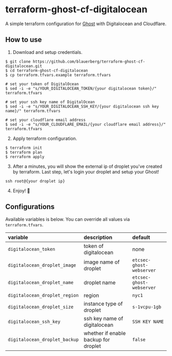 # terraform-ghost-cf-digitalocean

A simple terraform configuration for [Ghost](https://ghost.org/) with Digitalocean and Cloudflare.

## How to use

1. Download and setup credentials.
```
$ git clone https://github.com/blauerberg/terraform-ghost-cf-digitalocean.git
$ cd terraform-ghost-cf-digitalocean
$ cp terraform.tfvars.example terraform.tfvars

# set your token of DigitalOcean
$ sed -i -e "s/YOUR_DIGITALOCEAN_TOKEN/{your digitalocean token}/" terraform.tfvars

# set your ssh key name of DigitalOcean
$ sed -i -e "s/YOUR_DIGITALOCEAN_SSH_KEY/{your digitalocean ssh key name}/" terraform.tfvars

# set your cloudflare email address
$ sed -i -e "s/YOUR_CLOUDFLARE_EMAIL/{your cloudflare email address}/" terraform.tfvars

```

2. Apply terraform configuration.
```
$ terraform init
$ terraform plan
$ rerraform apply
```

3. After a minutes, you will show the external ip of droplet you've created by terraform. Last step, let's login your droplet and setup your Ghost!
```
ssh root@{your droplet ip}
```

4. Enjoy! :slightly_smiling_face:

## Configurations

Available variables is below. You can override all values via `terraform.tfvars`.

| variable | description | default |
| :--- | :--- | :--- |
| `digitalocean_token` | token of digitalocean | none |
| `digitalocean_droplet_image` | image name of droplet | `etcsec-ghost-webserver` |
| `digitalocean_droplet_name` | droplet name | `etcsec-ghost-webserver` |
| `digitalocean_droplet_region` | region | `nyc1` |
| `digitalocean_droplet_size` | instance type of droplet | `s-1vcpu-1gb` |
| `digitalocean_ssh_key` | ssh key name of digitalocean | `SSH KEY NAME` |
| `digitalocean_droplet_backup` | whether if enable backup for droplet | `false` |
